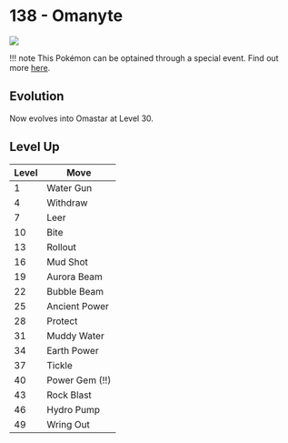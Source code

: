 # 138 - Omanyte
![][138]

!!! note
    This Pokémon can be optained through a special event. Find out more [here](../../../special_events/#fossil-pokemon).

## Evolution
Now evolves into Omastar at Level 30.

## Level Up

Level | Move
---   | ---
  1   | Water Gun
  4   | Withdraw
  7   | Leer
 10   | Bite
 13   | Rollout
 16   | Mud Shot
 19   | Aurora Beam
 22   | Bubble Beam
 25   | Ancient Power
 28   | Protect
 31   | Muddy Water
 34   | Earth Power
 37   | Tickle
 40   | Power Gem (!!)
 43   | Rock Blast
 46   | Hydro Pump
 49   | Wring Out



[138]: ../img/pokemon/138.png
